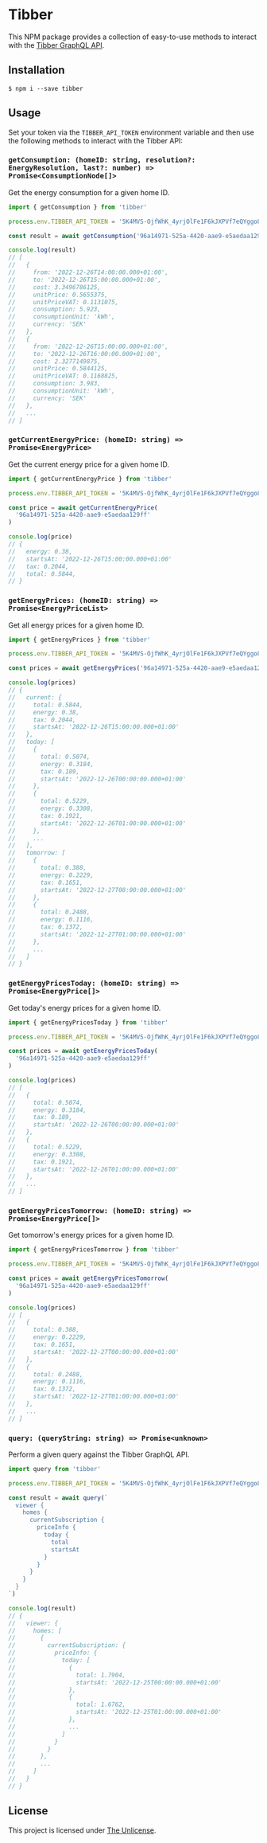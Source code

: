 # Tibber

This NPM package provides a collection of easy-to-use methods to interact with
the [Tibber GraphQL API](https://developer.tibber.com/explorer).

## Installation

```console
$ npm i --save tibber
```

## Usage

Set your token via the `TIBBER_API_TOKEN` environment variable and then use the
following methods to interact with the Tibber API:

### `getConsumption: (homeID: string, resolution?: EnergyResolution, last?: number) => Promise<ConsumptionNode[]>`

Get the energy consumption for a given home ID.

```ts
import { getConsumption } from 'tibber'

process.env.TIBBER_API_TOKEN = '5K4MVS-OjfWhK_4yrjOlFe1F6kJXPVf7eQYggo8ebAE'

const result = await getConsumption('96a14971-525a-4420-aae9-e5aedaa129ff')

console.log(result)
// [
//   {
//     from: '2022-12-26T14:00:00.000+01:00',
//     to: '2022-12-26T15:00:00.000+01:00',
//     cost: 3.3496786125,
//     unitPrice: 0.5655375,
//     unitPriceVAT: 0.1131075,
//     consumption: 5.923,
//     consumptionUnit: 'kWh',
//     currency: 'SEK'
//   },
//   {
//     from: '2022-12-26T15:00:00.000+01:00',
//     to: '2022-12-26T16:00:00.000+01:00',
//     cost: 2.3277149875,
//     unitPrice: 0.5844125,
//     unitPriceVAT: 0.1168825,
//     consumption: 3.983,
//     consumptionUnit: 'kWh',
//     currency: 'SEK'
//   },
//   ...
// ]
```

### `getCurrentEnergyPrice: (homeID: string) => Promise<EnergyPrice>`

Get the current energy price for a given home ID.

```ts
import { getCurrentEnergyPrice } from 'tibber'

process.env.TIBBER_API_TOKEN = '5K4MVS-OjfWhK_4yrjOlFe1F6kJXPVf7eQYggo8ebAE'

const price = await getCurrentEnergyPrice(
  '96a14971-525a-4420-aae9-e5aedaa129ff'
)

console.log(price)
// {
//   energy: 0.38,
//   startsAt: '2022-12-26T15:00:00.000+01:00'
//   tax: 0.2044,
//   total: 0.5844,
// }
```

### `getEnergyPrices: (homeID: string) => Promise<EnergyPriceList>`

Get all energy prices for a given home ID.

```ts
import { getEnergyPrices } from 'tibber'

process.env.TIBBER_API_TOKEN = '5K4MVS-OjfWhK_4yrjOlFe1F6kJXPVf7eQYggo8ebAE'

const prices = await getEnergyPrices('96a14971-525a-4420-aae9-e5aedaa129ff')

console.log(prices)
// {
//   current: {
//     total: 0.5844,
//     energy: 0.38,
//     tax: 0.2044,
//     startsAt: '2022-12-26T15:00:00.000+01:00'
//   },
//   today: [
//     {
//       total: 0.5074,
//       energy: 0.3184,
//       tax: 0.189,
//       startsAt: '2022-12-26T00:00:00.000+01:00'
//     },
//     {
//       total: 0.5229,
//       energy: 0.3308,
//       tax: 0.1921,
//       startsAt: '2022-12-26T01:00:00.000+01:00'
//     },
//     ...
//   ],
//   tomorrow: [
//     {
//       total: 0.388,
//       energy: 0.2229,
//       tax: 0.1651,
//       startsAt: '2022-12-27T00:00:00.000+01:00'
//     },
//     {
//       total: 0.2488,
//       energy: 0.1116,
//       tax: 0.1372,
//       startsAt: '2022-12-27T01:00:00.000+01:00'
//     },
//     ...
//   ]
// }
```

### `getEnergyPricesToday: (homeID: string) => Promise<EnergyPrice[]>`

Get today's energy prices for a given home ID.

```ts
import { getEnergyPricesToday } from 'tibber'

process.env.TIBBER_API_TOKEN = '5K4MVS-OjfWhK_4yrjOlFe1F6kJXPVf7eQYggo8ebAE'

const prices = await getEnergyPricesToday(
  '96a14971-525a-4420-aae9-e5aedaa129ff'
)

console.log(prices)
// [
//   {
//     total: 0.5074,
//     energy: 0.3184,
//     tax: 0.189,
//     startsAt: '2022-12-26T00:00:00.000+01:00'
//   },
//   {
//     total: 0.5229,
//     energy: 0.3308,
//     tax: 0.1921,
//     startsAt: '2022-12-26T01:00:00.000+01:00'
//   },
//   ...
// ]
```

### `getEnergyPricesTomorrow: (homeID: string) => Promise<EnergyPrice[]>`

Get tomorrow's energy prices for a given home ID.

```ts
import { getEnergyPricesTomorrow } from 'tibber'

process.env.TIBBER_API_TOKEN = '5K4MVS-OjfWhK_4yrjOlFe1F6kJXPVf7eQYggo8ebAE'

const prices = await getEnergyPricesTomorrow(
  '96a14971-525a-4420-aae9-e5aedaa129ff'
)

console.log(prices)
// [
//   {
//     total: 0.388,
//     energy: 0.2229,
//     tax: 0.1651,
//     startsAt: '2022-12-27T00:00:00.000+01:00'
//   },
//   {
//     total: 0.2488,
//     energy: 0.1116,
//     tax: 0.1372,
//     startsAt: '2022-12-27T01:00:00.000+01:00'
//   },
//   ...
// ]
```

### `query: (queryString: string) => Promise<unknown>`

Perform a given query against the Tibber GraphQL API.

```ts
import query from 'tibber'

process.env.TIBBER_API_TOKEN = '5K4MVS-OjfWhK_4yrjOlFe1F6kJXPVf7eQYggo8ebAE'

const result = await query(`
  viewer {
    homes {
      currentSubscription {
        priceInfo {
          today {
            total
            startsAt
          }
        }
      }
    }
  }
`)

console.log(result)
// {
//   viewer: {
//     homes: [
//       {
//         currentSubscription: {
//           priceInfo: {
//             today: [
//               {
//                 total: 1.7904,
//                 startsAt: '2022-12-25T00:00:00.000+01:00'
//               },
//               {
//                 total: 1.6762,
//                 startsAt: '2022-12-25T01:00:00.000+01:00'
//               },
//               ...
//             ]
//           }
//         }
//       },
//       ...
//     ]
//   }
// }
```

## License

This project is licensed under [The Unlicense](./LICENSE).
